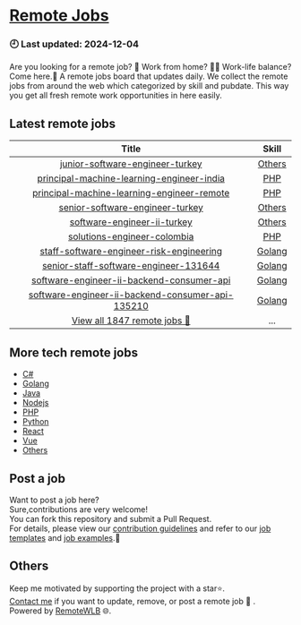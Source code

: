 # [Remote Jobs](https://github.com/RemoteWLB/remote-jobs)  
### 🕘 Last updated: 2024-12-04  
Are you looking for a remote job? 💼 Work from home? 👩‍💻 Work-life balance?  
Come here.🎁 A remote jobs board that updates daily. We collect the remote jobs from around the web which categorized by skill and pubdate. This way you get all fresh remote work opportunities in here easily.  
  
## Latest remote jobs  
| Title | Skill |  
|:-----:|:-----:|  
| [junior-software-engineer-turkey](https://github.com/RemoteWLB/remote-jobs/tree/main/jobs/Others/2024-11/junior-software-engineer-turkey) | [Others](https://github.com/RemoteWLB/remote-jobs/tree/main/jobs/Others/2024-11/junior-software-engineer-turkey) |  
| [principal-machine-learning-engineer-india](https://github.com/RemoteWLB/remote-jobs/tree/main/jobs/PHP/2024-11/principal-machine-learning-engineer-india) | [PHP](https://github.com/RemoteWLB/remote-jobs/tree/main/jobs/PHP/2024-11/principal-machine-learning-engineer-india) |  
| [principal-machine-learning-engineer-remote](https://github.com/RemoteWLB/remote-jobs/tree/main/jobs/PHP/2024-11/principal-machine-learning-engineer-remote) | [PHP](https://github.com/RemoteWLB/remote-jobs/tree/main/jobs/PHP/2024-11/principal-machine-learning-engineer-remote) |  
| [senior-software-engineer-turkey](https://github.com/RemoteWLB/remote-jobs/tree/main/jobs/Others/2024-11/senior-software-engineer-turkey) | [Others](https://github.com/RemoteWLB/remote-jobs/tree/main/jobs/Others/2024-11/senior-software-engineer-turkey) |  
| [software-engineer-ii-turkey](https://github.com/RemoteWLB/remote-jobs/tree/main/jobs/Others/2024-11/software-engineer-ii-turkey) | [Others](https://github.com/RemoteWLB/remote-jobs/tree/main/jobs/Others/2024-11/software-engineer-ii-turkey) |  
| [solutions-engineer-colombia](https://github.com/RemoteWLB/remote-jobs/tree/main/jobs/PHP/2024-11/solutions-engineer-colombia) | [PHP](https://github.com/RemoteWLB/remote-jobs/tree/main/jobs/PHP/2024-11/solutions-engineer-colombia) |  
| [staff-software-engineer-risk-engineering](https://github.com/RemoteWLB/remote-jobs/tree/main/jobs/Golang/2024-11/staff-software-engineer-risk-engineering) | [Golang](https://github.com/RemoteWLB/remote-jobs/tree/main/jobs/Golang/2024-11/staff-software-engineer-risk-engineering) |  
| [senior-staff-software-engineer-131644](https://github.com/RemoteWLB/remote-jobs/tree/main/jobs/Golang/2024-11/senior-staff-software-engineer-131644) | [Golang](https://github.com/RemoteWLB/remote-jobs/tree/main/jobs/Golang/2024-11/senior-staff-software-engineer-131644) |  
| [software-engineer-ii-backend-consumer-api](https://github.com/RemoteWLB/remote-jobs/tree/main/jobs/Golang/2024-11/software-engineer-ii-backend-consumer-api) | [Golang](https://github.com/RemoteWLB/remote-jobs/tree/main/jobs/Golang/2024-11/software-engineer-ii-backend-consumer-api) |  
| [software-engineer-ii-backend-consumer-api-135210](https://github.com/RemoteWLB/remote-jobs/tree/main/jobs/Golang/2024-11/software-engineer-ii-backend-consumer-api-135210) | [Golang](https://github.com/RemoteWLB/remote-jobs/tree/main/jobs/Golang/2024-11/software-engineer-ii-backend-consumer-api-135210) |  
| [View all 1847 remote jobs 👋](https://github.com/RemoteWLB/remote-jobs/tree/main/jobs) | ... |  
## More tech remote jobs  
* [C#](https://github.com/RemoteWLB/remote-jobs/tree/main/jobs/C%23)  
* [Golang](https://github.com/RemoteWLB/remote-jobs/tree/main/jobs/Golang)   
* [Java](https://github.com/RemoteWLB/remote-jobs/tree/main/jobs/Java)   
* [Nodejs](https://github.com/RemoteWLB/remote-jobs/tree/main/jobs/Nodejs)   
* [PHP](https://github.com/RemoteWLB/remote-jobs/tree/main/jobs/PHP)   
* [Python](https://github.com/RemoteWLB/remote-jobs/tree/main/jobs/Python)   
* [React](https://github.com/RemoteWLB/remote-jobs/tree/main/jobs/React)   
* [Vue](https://github.com/RemoteWLB/remote-jobs/tree/main/jobs/Vue)   
* [Others](https://github.com/RemoteWLB/remote-jobs/tree/main/jobs/Others)  
## Post a job  
Want to post a job here?  
Sure,contributions are very welcome!  
You can fork this repository and submit a Pull Request.  
For details, please view our [contribution guidelines](https://github.com/RemoteWLB/remote-jobs/tree/main/.github/contributing.md) and refer to our [job templates](https://github.com/RemoteWLB/remote-jobs/tree/main/.github/jobs_template.md) and [job examples](https://github.com/RemoteWLB/remote-jobs/tree/main/.github/jobs_example.md).🤝  
## Others  
Keep me motivated by supporting the project with a star⭐.  
[Contact me](https://remotewlb.com/about) if you want to update, remove, or post a remote job 💼 .  
Powered by [RemoteWLB](https://remotewlb.com) 🌐.

